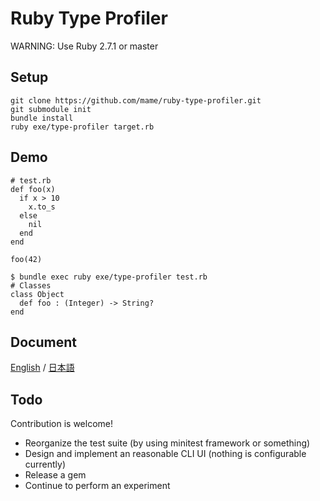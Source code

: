 # Ruby Type Profiler

WARNING: Use Ruby 2.7.1 or master

## Setup

```
git clone https://github.com/mame/ruby-type-profiler.git
git submodule init
bundle install
ruby exe/type-profiler target.rb
```

## Demo

```
# test.rb
def foo(x)
  if x > 10
    x.to_s
  else
    nil
  end
end

foo(42)
```

```
$ bundle exec ruby exe/type-profiler test.rb
# Classes
class Object
  def foo : (Integer) -> String?
end
```

## Document

[English](doc/doc.md) / [日本語](doc/doc.ja.md)

## Todo

Contribution is welcome!

* Reorganize the test suite (by using minitest framework or something)
* Design and implement an reasonable CLI UI (nothing is configurable currently)
* Release a gem
* Continue to perform an experiment
